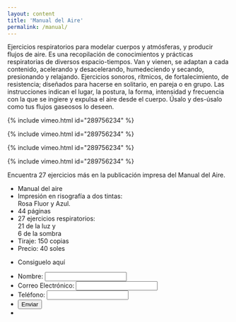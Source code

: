 ```yaml
---
layout: content
title: 'Manual del Aire'
permalink: /manual/
---
```

Ejercicios respiratorios para modelar cuerpos y atmósferas, y producir flujos de aire. Es una recopilación de conocimientos y prácticas respiratorias de diversos espacio-tiempos. Van y vienen, se adaptan a cada contenido, acelerando y desacelerando, humedeciendo y secando, presionando y relajando. Ejercicios sonoros, rítmicos, de fortalecimiento, de resistencia; diseñados para hacerse en solitario, en pareja o en grupo. Las instrucciones indican el lugar, la postura, la forma, intensidad y frecuencia con la que se ingiere y expulsa el aire desde el cuerpo. Úsalo y des-úsalo como tus flujos gaseosos lo deseen.

{% include vimeo.html id="289756234" %}

{% include vimeo.html id="289756234" %}

{% include vimeo.html id="289756234" %}

{% include vimeo.html id="289756234" %}

Encuentra 27 ejercicios más en la publicación impresa del Manual del Aire.

<div class="manual-table">
  <div class="manual-table-image-wrapper">
    <div class="manual-table-image"></div>
  </div>
  <div class="manual-table-info">
    <ul class="manual-table-info-list">
      <li>Manual del aire</li>
      <li>Impresión en risografía a dos tintas:<br>
        Rosa Fluor y Azul.</li>
      <li>44 páginas</li>
      <li>27 ejercicios respiratorios:<br>
        21 de la luz y<br>
        6 de la sombra</li>
      <li>Tiraje: 150 copias</li>
      <li>Precio: 40 soles</li>
    </ul>
    <ul id="my-manual-table-info-button" class="manual-table-info-list manual-table-info-button">
      <li>Consiguelo aquí</li>
    </ul>
  </div>
</div>

<div class="manual-table manual-form-table">
  <div class="manual-table-image-wrapper"></div>
  <div class="manual-table-info">
    <form id="my-form" class="manual-form" action="https://formspree.io/f/mayladrk" method="POST">
      <ul class="manual-table-info-list">
        <li>
          Nombre:
          <input type="text" name="name" required>
        </li>
        <li>
          Correo Electrónico:
          <input type="email" name="_replyto" required>
        </li>
        <li>
          Teléfono:
          <input type="tel" name="phone" required>
        </li>
        <li>
          <button id="my-form-button" class="manual-form-button" type="submit">Enviar</button>
        </li>
        <li id="my-form-status" class="manual-form-status"></li>
      </ul>
    </form>
  </div>
</div>
